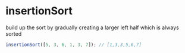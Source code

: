 # insertionSort

build up the sort by gradually creating a larger left half which is always sorted

```javascript
insertionSort([5, 3, 6, 1, 3, 7]); // [1,3,3,5,6,7]
```
